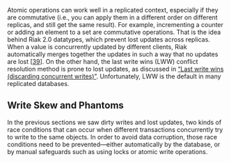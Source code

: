 
Atomic operations can work well in a replicated context, especially if they are commutative (i.e.,
you can apply them in a different order on different replicas, and still get the same result). For
example, incrementing a counter or adding an element to a set are commutative operations. That is
the idea behind Riak 2.0 datatypes, which prevent lost updates across replicas. When a value is
concurrently updated by different clients, Riak automatically merges together the updates in such a
way that no updates are lost [[39](ch07.html#Jacobson2014wa_ch7)]. 
On the other hand, the last write wins (LWW) conflict resolution method is prone to lost updates,
as discussed in [“Last write wins (discarding concurrent writes)”](ch05.html#sec_replication_lww). Unfortunately, LWW is the default in many replicated
databases. ## Write Skew and Phantoms 
In the previous sections we saw dirty writes and lost updates, two kinds of race conditions that
can occur when different transactions concurrently try to write to the same objects. In order to
avoid data corruption, those race conditions need to be prevented—either automatically by the
database, or by manual safeguards such as using locks or atomic write operations.